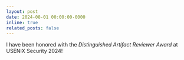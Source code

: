 ```yaml
---
layout: post
date: 2024-08-01 00:00:00-0000
inline: true
related_posts: false
---
```


I have been honored with the *Distinguished Artifact Reviewer Award* at USENIX Security 2024!